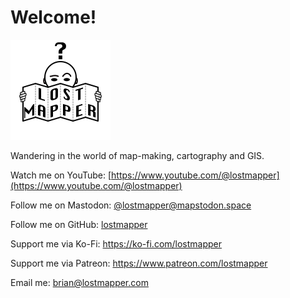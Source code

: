 # Welcome!

<img src="images/logo.png" width="160" height="160" alt="Confused head behind a folded piece of paper with the words Lost Mapper on it." />

Wandering in the world of map-making, cartography and GIS.

Watch me on YouTube: [https://www.youtube.com/@lostmapper](https://www.youtube.com/@lostmapper)

Follow me on Mastodon: <a rel="me" href="https://mapstodon.space/@lostmapper">@lostmapper@mapstodon.space</a>

Follow me on GitHub: [lostmapper](https://github.com/lostmapper)

Support me via Ko-Fi: <https://ko-fi.com/lostmapper>

Support me via Patreon: <https://www.patreon.com/lostmapper>

Email me: [brian@lostmapper.com](mailto:brian@lostmapper.com)

<script type='text/javascript' src='https://storage.ko-fi.com/cdn/widget/Widget_2.js'></script><script type='text/javascript'>kofiwidget2.init('Support Me on Ko-fi', '#67AC5A', 'Q5Q1E736');kofiwidget2.draw();</script>
